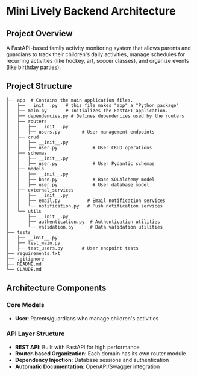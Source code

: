 # Mini Lively Backend Architecture

## Project Overview
A FastAPI-based family activity monitoring system that allows parents and guardians to track their children's daily activities, manage schedules for recurring activities (like hockey, art, soccer classes), and organize events (like birthday parties).

## Project Structure
```
├── app  # Contains the main application files.
│   ├── __init__.py   # this file makes "app" a "Python package"
│   ├── main.py       # Initializes the FastAPI application.
│   ├── dependencies.py # Defines dependencies used by the routers
│   ├── routers
│   │   ├── __init__.py
│   │   ├── users.py        # User management endpoints
│   ├── crud
│   │   ├── __init__.py
│   │   ├── user.py             # User CRUD operations
│   ├── schemas
│   │   ├── __init__.py
│   │   ├── user.py             # User Pydantic schemas
│   ├── models
│   │   ├── __init__.py
│   │   ├── base.py             # Base SQLAlchemy model
│   │   ├── user.py             # User database model
│   ├── external_services
│   │   ├── __init__.py
│   │   ├── email.py          # Email notification services
│   │   └── notification.py   # Push notification services
│   └── utils
│       ├── __init__.py
│       ├── authentication.py  # Authentication utilities
│       └── validation.py      # Data validation utilities
├── tests
│   ├── __init__.py
│   ├── test_main.py
│   ├── test_users.py       # User endpoint tests
├── requirements.txt
├── .gitignore
├── README.md
└── CLAUDE.md
```

## Architecture Components

### **Core Models**
- **User**: Parents/guardians who manage children's activities

### **API Layer Structure**
- **REST API**: Built with FastAPI for high performance
- **Router-based Organization**: Each domain has its own router module
- **Dependency Injection**: Database sessions and authentication
- **Automatic Documentation**: OpenAPI/Swagger integration